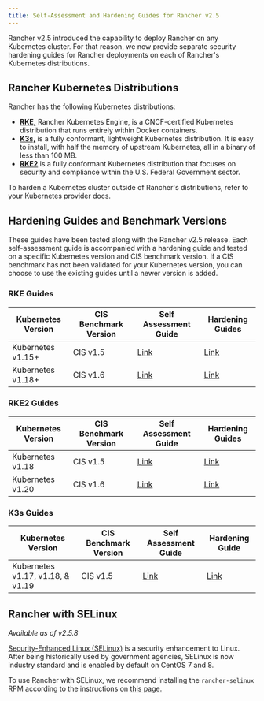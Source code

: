 ```yaml
---
title: Self-Assessment and Hardening Guides for Rancher v2.5
---
```


Rancher v2.5 introduced the capability to deploy Rancher on any Kubernetes cluster. For that reason, we now provide separate security hardening guides for Rancher deployments on each of Rancher's Kubernetes distributions.

## Rancher Kubernetes Distributions

Rancher has the following Kubernetes distributions:

- [**RKE,**](https://rancher.com/docs/rke/latest/en/) Rancher Kubernetes Engine, is a CNCF-certified Kubernetes distribution that runs entirely within Docker containers.
- [**K3s,**](https://rancher.com/docs/k3s/latest/en/) is a fully conformant, lightweight Kubernetes distribution. It is easy to install, with half the memory of upstream Kubernetes, all in a binary of less than 100 MB.
- [**RKE2**](https://docs.rke2.io/) is a fully conformant Kubernetes distribution that focuses on security and compliance within the U.S. Federal Government sector.

To harden a Kubernetes cluster outside of Rancher's distributions, refer to your Kubernetes provider docs.

## Hardening Guides and Benchmark Versions

These guides have been tested along with the Rancher v2.5 release. Each self-assessment guide is accompanied with a hardening guide and tested on a specific Kubernetes version and CIS benchmark version. If a CIS benchmark has not been validated for your Kubernetes version, you can choose to use the existing guides until a newer version is added.

### RKE Guides

Kubernetes Version | CIS Benchmark Version | Self Assessment Guide | Hardening Guides
---|---|---|---
Kubernetes v1.15+ | CIS v1.5 | [Link](../reference-guides/rancher-security/rancher-v2.5-hardening-guides/self-assessment-guide-with-cis-v1.5-benchmark.md) | [Link](../reference-guides/rancher-security/rancher-v2.5-hardening-guides/hardening-guide-with-cis-v1.5-benchmark.md)
Kubernetes v1.18+ | CIS v1.6 | [Link](../reference-guides/rancher-security/rancher-v2.5-hardening-guides/self-assessment-guide-with-cis-v1.6-benchmark.md) | [Link](../reference-guides/rancher-security/rancher-v2.5-hardening-guides/hardening-guide-with-cis-v1.6-benchmark.md)

### RKE2 Guides

Kubernetes Version | CIS Benchmark Version | Self Assessment Guide | Hardening Guides
---|---|---|---
Kubernetes v1.18 | CIS v1.5 | [Link](https://docs.rke2.io/security/cis_self_assessment15/) | [Link](https://docs.rke2.io/security/hardening_guide/)
Kubernetes v1.20 | CIS v1.6 | [Link](https://docs.rke2.io/security/cis_self_assessment16/) | [Link](https://docs.rke2.io/security/hardening_guide/)

### K3s Guides

Kubernetes Version | CIS Benchmark Version | Self Assessment Guide | Hardening Guide
---|---|---|---
Kubernetes v1.17, v1.18, & v1.19 | CIS v1.5 | [Link](https://rancher.com/docs/k3s/latest/en/security/self_assessment/) | [Link](https://rancher.com/docs/k3s/latest/en/security/hardening_guide/)


## Rancher with SELinux

_Available as of v2.5.8_

[Security-Enhanced Linux (SELinux)](https://en.wikipedia.org/wiki/Security-Enhanced_Linux) is a security enhancement to Linux. After being historically used by government agencies, SELinux is now industry standard and is enabled by default on CentOS 7 and 8.

To use Rancher with SELinux, we recommend installing the `rancher-selinux` RPM according to the instructions on [this page.](../reference-guides/rancher-security/selinux-rpm/about-rancher-selinux.md#installing-the-rancher-selinux-rpm)
